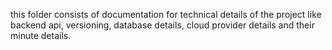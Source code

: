 this folder consists of documentation for technical details of the project like backend api, versioning, database details, cloud provider details and their minute details.
